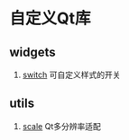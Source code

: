 # 自定义Qt库

## widgets
1. [switch](./doc/widgets/switch.md)
可自定义样式的开关


## utils
1. [scale](./doc/utils/scale/scale.md)
Qt多分辨率适配

